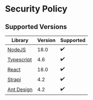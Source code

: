 # Security Policy

## Supported Versions

| Library                                                | Version | Supported          |
|--------------------------------------------------------|---------|--------------------|
| [NodeJS](https://github.com/nodejs/node)               | 18.0    | :heavy_check_mark: |
| [Typescript](https://github.com/microsoft/typescript)  | 4.6     | :heavy_check_mark: |
| [React](https://github.com/facebook/react)             | 18.0    | :heavy_check_mark: |
| [Strapi](https://github.com/strapi/strapi)             | 4.2     | :heavy_check_mark: |
| [Ant Design](https://github.com/ant-design/ant-design) | 4.2     | :heavy_check_mark: |
